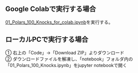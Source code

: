 ## Google Colabで実行する場合
[01_Polars_100_Knocks_for_colab.ipynb](https://colab.research.google.com/github/kunishou/Polars_100_knocks/blob/master/01_Polars_100_Knocks_for_colab.ipynb)を実行する。

## ローカルPCで実行する場合
① 右上の「Code」→「Download ZIP」よりダウンロード  
② ダウンロードファイルを解凍し、「notebook」フォルダ内の「01_Polars_100_Knocks.ipynb」をjupyter notebookで開く
